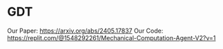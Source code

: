 # GDT

Our Paper: https://arxiv.org/abs/2405.17837
Our Code: https://replit.com/@1548292261/Mechanical-Computation-Agent-V2?v=1
